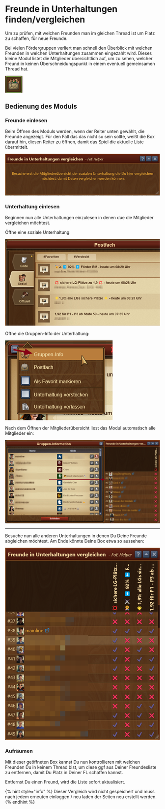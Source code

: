 # Freunde in Unterhaltungen finden/vergleichen

Um zu prüfen, mit welchen Freunden man im gleichen Thread ist um Platz zu schaffen, für neue Freunde.

Bei vielen Fördergruppen verliert man schnell den Überblick mit welchen Freunden in welchen Unterhaltungen zusammen eingezahlt wird. Dieses kleine Modul listet die Mitglieder übersichtlich auf, um zu sehen, welcher Freund:in keinen Überschneidungspunkt in einem eventuell gemeinsamen Thread hat.

![Icon für Modul](./.images/icon-compare-friends.png)

## Bedienung des Moduls

### Freunde einlesen
Beim Öffnen des Moduls werden, wenn der Reiter unten gewählt, die Freunde angezeigt. Für den Fall das das nicht so sein sollte, weißt die Box darauf hin, diesen Reiter zu öffnen, damit das Spiel die aktuelle Liste übermittelt.

![Hinweis zum öffnen einer Unterhaltung](./.images/hinweis-zum-oeffnen-einer-unterhaltung.png)

### Unterhaltung einlesen

Beginnen nun alle Unterhaltungen einzulesen in denen due die Mitglieder vergleichen möchtest.

Öffne eine soziale Unterhaltung:

![Unterhaltungsübersicht](./.images/uebersicht-soziale-unterhaltungen.png)

Öffne die Gruppen-Info der Unterhaltung:

![Unterhaltungs-Menü öffnen](./.images/unterhaltungs-menue-oeffnen.png)

Nach dem Öffnen der Mitgliederübersicht liest das Modul automatisch alle Mitglieder ein:

![Unterhaltungs-Menü öffnen](./.images/mitgliederuebersicht-geoeffnet.png)

---

Besuche nun alle anderen Unterhaltungen in denen Du Deine Freunde abgleichen möchtest. Am Ende könnte Deine Box etwa so aussehen:

![Fertige Box](./.images/fertige-box.png)

### Aufräumen

Mit dieser geöffneten Box kannst Du nun kontrollieren mit welchen Freunden Du in keinem Thread bist, um diese ggf aus Deiner Freundesliste zu entfernen, damit Du Platz in Deiner FL schaffen kannst.

Entfernst Du einen Freund, wird die Liste sofort aktualisiert.

{% hint style="info" %}
Dieser Vergleich wird nicht gespeichert und muss nach jedem erneuten einloggen / neu laden der Seiten neu erstellt werden.
{% endhint %}